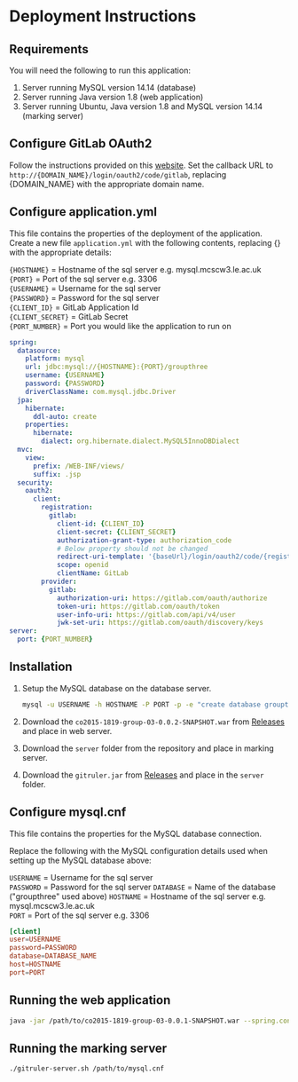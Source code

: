 # Deployment Instructions

## Requirements

You will need the following to run this application:
1. Server running MySQL version 14.14 (database)
1. Server running Java version 1.8 (web application)
1. Server running Ubuntu, Java version 1.8 and MySQL version 14.14 (marking server)

## Configure GitLab OAuth2

Follow the instructions provided on this [website](https://docs.gitlab.com/ee/integration/oauth_provider.html). Set the callback URL to `http://{DOMAIN_NAME}/login/oauth2/code/gitlab`, replacing {DOMAIN_NAME} with the appropriate domain name.

## Configure application.yml

This file contains the properties of the deployment of the application.
Create a new file `application.yml` with the following contents, replacing {} with the appropriate details:

`{HOSTNAME}` = Hostname of the sql server e.g. mysql.mcscw3.le.ac.uk  
`{PORT}` = Port of the sql server e.g. 3306  
`{USERNAME}` = Username for the sql server  
`{PASSWORD}` = Password for the sql server  
`{CLIENT_ID}` = GitLab Application Id  
`{CLIENT_SECRET}` = GitLab Secret  
`{PORT_NUMBER}` = Port you would like the application to run on  

```yaml
spring:
  datasource:
    platform: mysql
    url: jdbc:mysql://{HOSTNAME}:{PORT}/groupthree
    username: {USERNAME}
    password: {PASSWORD}
    driverClassName: com.mysql.jdbc.Driver
  jpa:
    hibernate: 
      ddl-auto: create
    properties:
      hibernate:
        dialect: org.hibernate.dialect.MySQL5InnoDBDialect
  mvc:
    view:
      prefix: /WEB-INF/views/
      suffix: .jsp
  security:
    oauth2:
      client:
        registration:
          gitlab:
            client-id: {CLIENT_ID}
            client-secret: {CLIENT_SECRET}
            authorization-grant-type: authorization_code
            # Below property should not be changed
            redirect-uri-template: '{baseUrl}/login/oauth2/code/{registrationId}'
            scope: openid
            clientName: GitLab
        provider:
          gitlab:
            authorization-uri: https://gitlab.com/oauth/authorize   
            token-uri: https://gitlab.com/oauth/token
            user-info-uri: https://gitlab.com/api/v4/user
            jwk-set-uri: https://gitlab.com/oauth/discovery/keys
server:
  port: {PORT_NUMBER}
```

## Installation

1. Setup the MySQL database on the database server.

    ```bash
    mysql -u USERNAME -h HOSTNAME -P PORT -p -e "create database groupthree" 
    ```

1. Download the `co2015-1819-group-03-0.0.2-SNAPSHOT.war` from [Releases](https://github.com/UOL-CS/co2015-1819-group-03/releases) and place in web server.
1. Download the `server` folder from the repository and place in marking server. 
1. Download the `gitruler.jar` from [Releases](https://github.com/UOL-CS/co2015-1819-group-03/releases) and place in the `server` folder.

## Configure mysql.cnf

This file contains the properties for the MySQL database connection.

Replace the following with the MySQL configuration details used when setting up the MySQL database above:

`USERNAME` = Username for the sql server  
`PASSWORD` = Password for the sql server 
`DATABASE` = Name of the database ("groupthree" used above)
`HOSTNAME` = Hostname of the sql server e.g. mysql.mcscw3.le.ac.uk  
`PORT` = Port of the sql server e.g. 3306

```cnf
[client]
user=USERNAME
password=PASSWORD
database=DATABASE_NAME
host=HOSTNAME
port=PORT
```

## Running the web application

```bash
java -jar /path/to/co2015-1819-group-03-0.0.1-SNAPSHOT.war --spring.config.location=file:relative/path/to/application.yml
```

## Running the marking server

```bash
./gitruler-server.sh /path/to/mysql.cnf
```